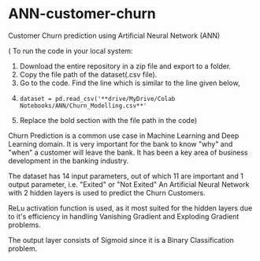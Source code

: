# ANN-customer-churn
Customer Churn prediction using Artificial Neural Network (ANN)

( To run the code in your local system:
  1. Download the entire repository in a zip file and export to a folder.
  2. Copy the file path of the dataset(.csv file).
  3. Go to the code. Find the line which is similar to the line given below,
  4.     dataset = pd.read_csv('**drive/MyDrive/Colab Notebooks/ANN/Churn_Modelling.csv**'
  5. Replace the bold section with the file path in the code)

Churn Prediction is a common use case in Machine Learning and Deep Learning domain.
It is very important for the bank to know "why" and "when" a customer will leave the bank.
It has been a key area of business development in the banking industry.

The dataset has 14 input parameters, out of which 11 are important and 1 output parameter, i.e. "Exited" or "Not Exited"
An Artificial Neural Network with 2 hidden layers is used to predict the Churn Customers.

ReLu activation function is used, as it most suited for the hidden layers due to it's efficiency in handling Vanishing Gradient and Exploding Gradient problems.

The output layer consists of Sigmoid since it is a Binary Classification problem.
